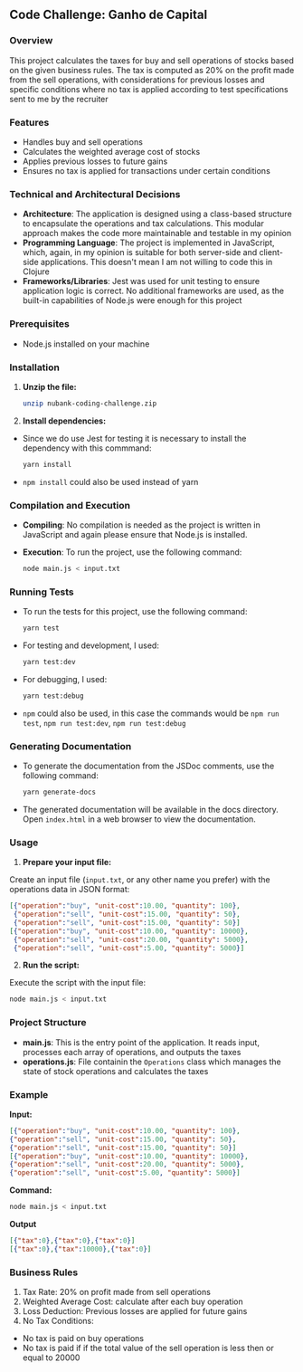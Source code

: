 ## Code Challenge: Ganho de Capital

### Overview

This project calculates the taxes for buy and sell operations of stocks based on the given business rules. The tax is computed as 20% on the profit made from the sell operations, with considerations for previous losses and specific conditions where no tax is applied according to test specifications sent to me by the recruiter

### Features

-   Handles buy and sell operations
-   Calculates the weighted average cost of stocks
-   Applies previous losses to future gains
-   Ensures no tax is applied for transactions under certain conditions

### Technical and Architectural Decisions

-   **Architecture**: The application is designed using a class-based structure to encapsulate the operations and tax calculations. This modular approach makes the code more maintainable and testable in my opinion
-   **Programming Language**: The project is implemented in JavaScript, which, again, in my opinion is suitable for both server-side and client-side applications. This doesn't mean I am not willing to code this in Clojure
-   **Frameworks/Libraries**: Jest was used for unit testing to ensure application logic is correct. No additional frameworks are used, as the built-in capabilities of Node.js were enough for this project

### Prerequisites

-   Node.js installed on your machine

### Installation

1. **Unzip the file:**

    ```sh
    unzip nubank-coding-challenge.zip
    ```

2. **Install dependencies:**

-   Since we do use Jest for testing it is necessary to install the dependency with this commmand:

    ```sh
    yarn install
    ```

-   `npm install` could also be used instead of yarn

### Compilation and Execution

-   **Compiling**: No compilation is needed as the project is written in JavaScript and again please ensure that Node.js is installed.

-   **Execution**: To run the project, use the following command:

    ```sh
    node main.js < input.txt
    ```

### Running Tests

-   To run the tests for this project, use the following command:

    ```sh
    yarn test
    ```

-   For testing and development, I used:

    ```sh
    yarn test:dev
    ```

-   For debugging, I used:

    ```sh
    yarn test:debug
    ```

-   `npm` could also be used, in this case the commands would be `npm run test`, `npm run test:dev`, `npm run test:debug`

### Generating Documentation

-   To generate the documentation from the JSDoc comments, use the following command:

    ```sh
    yarn generate-docs
    ```

-   The generated documentation will be available in the docs directory. Open `index.html` in a web browser to view the documentation.

### Usage

1. **Prepare your input file:**

Create an input file (`input.txt`, or any other name you prefer) with the operations data in JSON format:

```json
[{"operation":"buy", "unit-cost":10.00, "quantity": 100},
 {"operation":"sell", "unit-cost":15.00, "quantity": 50},
 {"operation":"sell", "unit-cost":15.00, "quantity": 50}]
[{"operation":"buy", "unit-cost":10.00, "quantity": 10000},
 {"operation":"sell", "unit-cost":20.00, "quantity": 5000},
 {"operation":"sell", "unit-cost":5.00, "quantity": 5000}]
```

2. **Run the script:**

Execute the script with the input file:

```sh
node main.js < input.txt
```

### Project Structure

-   **main.js**: This is the entry point of the application. It reads input, processes each array of operations, and outputs the taxes
-   **operations.js**: File containin the `Operations` class which manages the state of stock operations and calculates the taxes

### Example

**Input:**

```json
[{"operation":"buy", "unit-cost":10.00, "quantity": 100},
{"operation":"sell", "unit-cost":15.00, "quantity": 50},
{"operation":"sell", "unit-cost":15.00, "quantity": 50}]
[{"operation":"buy", "unit-cost":10.00, "quantity": 10000},
{"operation":"sell", "unit-cost":20.00, "quantity": 5000},
{"operation":"sell", "unit-cost":5.00, "quantity": 5000}]
```

**Command:**

```sh
node main.js < input.txt
```

**Output**

```json
[{"tax":0},{"tax":0},{"tax":0}]
[{"tax":0},{"tax":10000},{"tax":0}]
```

### Business Rules

1. Tax Rate: 20% on profit made from sell operations
1. Weighted Average Cost: calculate after each buy operation
1. Loss Deduction: Previous losses are applied for future gains
1. No Tax Conditions:

-   No tax is paid on buy operations
-   No tax is paid if if the total value of the sell operation is less then or equal to 20000
